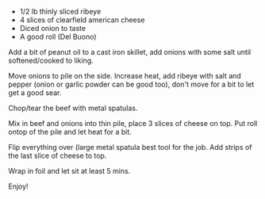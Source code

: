 - 1/2 lb thinly sliced ribeye
- 4 slices of clearfield american cheese
- Diced onion to taste
- A good roll (Del Buono)

Add a bit of peanut oil to a cast iron skillet, add onions with some salt until softened/cooked to liking.

Move onions to pile on the side. Increase heat, add ribeye with salt and pepper (onion or garlic powder can be good too), don't move for a bit to let get a good sear. 

Chop/tear the beef with metal spatulas.

Mix in beef and onions into thin pile, place 3 slices of cheese on top. Put roll ontop of the pile and let heat for a bit.

Flip everything over (large metal spatula best tool for the job. Add strips of the last slice of cheese to top.

Wrap in foil and let sit at least 5 mins. 

Enjoy!
